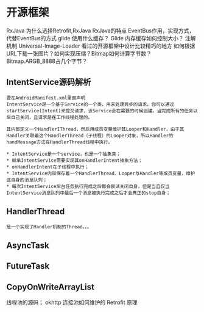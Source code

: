 # 开源框架
RxJava
为什么选择Retrofit,RxJava
RxJava的特点
EventBus作用，实现方式，代替EventBus的方式
glide 使用什么缓存？
Glide 内存缓存如何控制大小？
注解机制
Universal-Image-Loader
看过的开源框架中设计比较精巧的地方
如何根据URL下载一张图片？如何实现压缩？Bitmap如何计算字节数？Bitmap.ARGB_8888占几个字节？

## IntentService源码解析
    要在AndroidManifest.xml里面声明
    IntentService是一个基于Service的一个类，用来处理异步的请求。你可以通过startService(Intent)来提交请求，该Service会在需要的时候创建，当完成所有的任务以后自己关闭，且请求是在工作线程处理的。

    其内部定义一个HandlerIThread，然后用成员变量维护其Looper和Handler，由于其Handler关联着这个HandlerThread（子线程）的Looper对象，所以Handler的handMessage方法在HandlerThread线程中执行。

    * IntentService是一个service，也是一个抽象类；
    * 继承IntentService需要实现其onHandlerIntent抽象方法；
    * onHandlerIntent在子线程中执行；
    * IntentService内部保存着一个HandlerThread、Looper与Handler等成员变量，维护这自身的消息队列；
    * 每次IntentService后台任务执行完成之后都会尝试关闭自身，但是当且仅当IntentService消息队列中最后一个消息被执行完成之后才会真正的stop自身；

## HandlerThread
    是一个实现了Handler机制的Thread。。。

## AsyncTask
## FutureTask

## CopyOnWriteArrayList

线程池的源码；
okhttp 连接池如何维护的
Retrofit 原理
